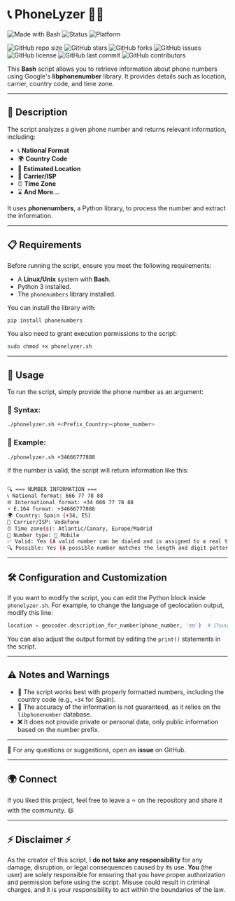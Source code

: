 # 📞 PhoneLyzer 🕵️‍♂️

![Made with Bash](https://img.shields.io/badge/Made%20with-Bash-1f425f.svg)
![Status](https://img.shields.io/badge/Status-Development-orange)
![Platform](https://img.shields.io/badge/Platform-Linux-blue)

![GitHub repo size](https://img.shields.io/github/repo-size/GoDY4u/PhoneLyzer)
![GitHub stars](https://img.shields.io/github/stars/GoDY4u/PhoneLyzer?style=social)
![GitHub forks](https://img.shields.io/github/forks/GoDY4u/PhoneLyzer?style=social)
![GitHub issues](https://img.shields.io/github/issues/GoDY4u/PhoneLyzer)
![GitHub license](https://img.shields.io/github/license/GoDY4u/PhoneLyzer)
![GitHub last commit](https://img.shields.io/github/last-commit/GoDY4u/PhoneLyzer)
![GitHub contributors](https://img.shields.io/github/contributors/GoDY4u/PhoneLyzer)


This **Bash** script allows you to retrieve information about phone numbers using Google's **libphonenumber** library. It provides details such as location, carrier, country code, and time zone.

---

## 📜 Description

The script analyzes a given phone number and returns relevant information, including:

- 📞 **National Format**
- 🌍 **Country Code**
- 📍 **Estimated Location**
- 🛜 **Carrier/ISP**
- ⏰ **Time Zone**
- ⌛ **And More...**

It uses **phonenumbers**, a Python library, to process the number and extract the information.

---

## 📋 Requirements

Before running the script, ensure you meet the following requirements:

- A **Linux/Unix** system with **Bash**.
- Python 3 installed.
- The `phonenumbers` library installed.

You can install the library with:

```bash
pip install phonenumbers
```

You also need to grant execution permissions to the script:
```bash
sudo chmod +x phonelyzer.sh
```

---

## 🚀 Usage

To run the script, simply provide the phone number as an argument:

### 📌 Syntax:
```bash
./phonelyzer.sh +<Prefix_Country><phone_number>
```

### 📌 Example:
```bash
./phonelyzer.sh +34666777888
```

If the number is valid, the script will return information like this:

```bash

🔍 === NUMBER INFORMATION ===
📞 National format: 666 77 78 88
🌐 International format: +34 666 77 78 88
⚡ E.164 format: +34666777888
🌍 Country: Spain (+34, ES)
🛜 Carrier/ISP: Vodafone
⏰ Time zone(s): Atlantic/Canary, Europe/Madrid
📱 Number type: 📱 Mobile
✅ Valid: Yes (A valid number can be dialed and is assigned to a real telephone)
🔍 Possible: Yes (A possible number matches the length and digit pattern of numbers in that region)

```

---

## 🛠 Configuration and Customization

If you want to modify the script, you can edit the Python block inside `phonelyzer.sh`. 
For example, to change the language of geolocation output, modify this line:

```python
location = geocoder.description_for_number(phone_number, 'en')  # Change 'en' to 'es' for Spanish
```

You can also adjust the output format by editing the `print()` statements in the script.

---

## ⚠️ Notes and Warnings

- 📌 The script works best with properly formatted numbers, including the country code (e.g., `+34` for Spain).
- 🚨 The accuracy of the information is not guaranteed, as it relies on the `libphonenumber` database.
- ❌ It does not provide private or personal data, only public information based on the number prefix.

---

📩 For any questions or suggestions, open an **issue** on GitHub.

---

## 🌍 Connect

If you liked this project, feel free to leave a ⭐ on the repository and share it with the community. 😃

---

## ⚡ Disclaimer ⚡

As the creator of this script, I **do not take any responsibility** for any damage, disruption, or legal consequences caused by its use. 
**You** (the user) are solely responsible for ensuring that you have proper authorization and permission before using the script. 
Misuse could result in criminal charges, and it is your responsibility to act within the boundaries of the law.
